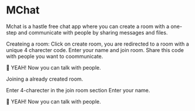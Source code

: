 # MChat

Mchat is a hastle free chat app where you can create a room with a one-step and communicate with people by sharing messages and files.

Createing a room:
Click on create room, you are redirected to a room with a unique 4 charecter code.
Enter your name and join room.
Share this code with people you want to coommunicate.
 
  🎉 YEAH! Now you can talk with people.

 Joining a already created room.

Enter 4-charecter in the join room section
Enter your name.

🎉 YEAH! Now you can talk with people.
